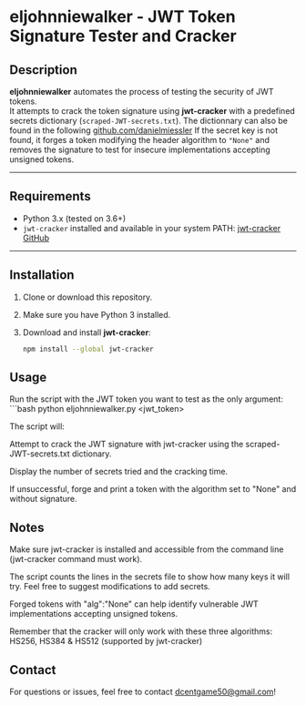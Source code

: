 # eljohnniewalker - JWT Token Signature Tester and Cracker

## Description

**eljohnniewalker** automates the process of testing the security of JWT tokens.  
It attempts to crack the token signature using **jwt-cracker** with a predefined secrets dictionary (`scraped-JWT-secrets.txt`).
The dictionnary can also be found in the following [github.com/danielmiessler](https://github.com/danielmiessler/SecLists/tree/master/Passwords)
If the secret key is not found, it forges a token modifying the header algorithm to `"None"` and removes the signature to test for insecure implementations accepting unsigned tokens.

---

## Requirements

- Python 3.x (tested on 3.6+)  
- `jwt-cracker` installed and available in your system PATH: [jwt-cracker GitHub](https://github.com/lmammino/jwt-cracker)  

---

## Installation

1. Clone or download this repository.

2. Make sure you have Python 3 installed.

3. Download and install **jwt-cracker**:  
   ```bash
   npm install --global jwt-cracker


## Usage
Run the script with the JWT token you want to test as the only argument:
    ```bash
    python eljohnniewalker.py <jwt_token>

The script will:

Attempt to crack the JWT signature with jwt-cracker using the scraped-JWT-secrets.txt dictionary.

Display the number of secrets tried and the cracking time.

If unsuccessful, forge and print a token with the algorithm set to "None" and without signature.

## Notes
Make sure jwt-cracker is installed and accessible from the command line (jwt-cracker command must work).

The script counts the lines in the secrets file to show how many keys it will try. Feel free to suggest modifications to add secrets.

Forged tokens with "alg":"None" can help identify vulnerable JWT implementations accepting unsigned tokens.

Remember that the cracker will only work with these three algorithms: HS256, HS384 & HS512 (supported by jwt-cracker)

## Contact
For questions or issues, feel free to contact dcentgame50@gmail.com!
